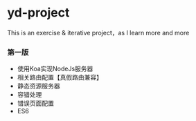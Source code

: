 # yd-project
This is an exercise &amp;  iterative project，as I learn more and more

### 第一版
- 使用Koa实现NodeJs服务器
- 相关路由配置【真假路由兼容】
- 静态资源服务器
- 容错处理
- 错误页面配置
- ES6


